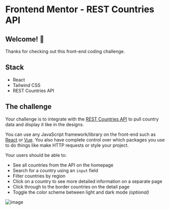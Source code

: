 # Frontend Mentor - REST Countries API

## Welcome! 👋

Thanks for checking out this front-end coding challenge.

## Stack

- React
- Tailwind CSS
- REST Countries API

## The challenge

Your challenge is to integrate with the [REST Countries API](https://restcountries.eu) to pull country data and display it like in the designs.

You can use any JavaScript framework/library on the front-end such as [React](https://reactjs.org) or [Vue](https://vuejs.org). You also have complete control over which packages you use to do things like make HTTP requests or style your project.

Your users should be able to:

- See all countries from the API on the homepage
- Search for a country using an `input` field
- Filter countries by region
- Click on a country to see more detailed information on a separate page
- Click through to the border countries on the detail page
- Toggle the color scheme between light and dark mode _(optional)_

![image](https://res.cloudinary.com/dz209s6jk/image/upload/v1554827486/Challenges/wirxeocmd6tpnn9c5oqc.jpg)
